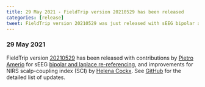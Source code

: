 ```yaml
---
title: 29 May 2021 - FieldTrip version 20210529 has been released
categories: [release]
tweet: FieldTrip version 20210529 was just released with sEEG bipolar and laplace re-referencing thanks to @AmerioPietro. See http://www.fieldtriptoolbox.org/#29-may-2021 for details. 
---
```


### 29 May 2021

FieldTrip version [20210529](http://github.com/fieldtrip/fieldtrip/releases/tag/20210529) has been released with contributions by [Pietro Amerio](https://github.com/pietroamerio) for sEEG [bipolar and laplace re-referencing](/example/rereference), and improvements for NIRS scalp-coupling index (SCI) by [Helena Cockx](https://github.com/helenacockx). See [GitHub](https://github.com/fieldtrip/fieldtrip/compare/20210517...20210529) for the detailed list of updates.
